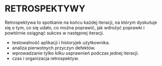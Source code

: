 # RETROSPEKTYWY

Retrospektywa to spotkanie na końcu każdej iteracji, na którym dyskutuje się o tym, co się udało, co można poprawić, jak wdrożyć poprawki i powtórnie osiągnąć sukces w następnej iteracji.

* testowalność aplikacji i historyjek użytkownika.
* analiza pierwotnych przyczyn defektów.
* wprowadzanie tylko kilku usprawnień podczas jednej iteracji.
* czas i organizacja retrospektyw.

